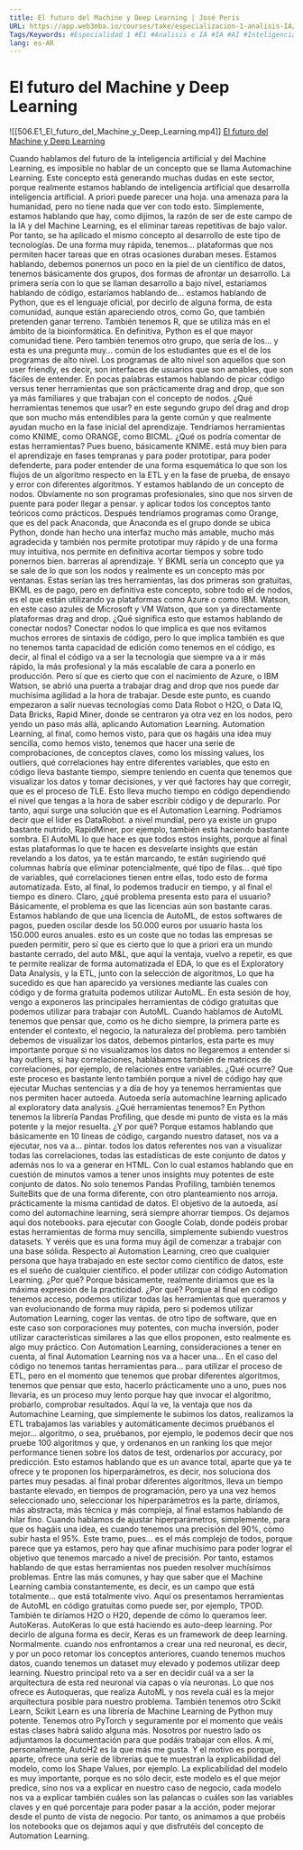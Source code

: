 ```yaml
---
title: El futuro del Machine y Deep Learning | José Peris
URL: https://app.web3mba.io/courses/take/especializacion-1-analisis-IA/lessons/41866177-u7-el-futuro-del-machine-y-deep-learning-jose-peris
Tags/Keywords: #Especialidad 1 #E1 #Analisis e IA #IA #AI #Inteligencia Artificial #E1U7 #futuro del machine learning y deep learning #Machine Learning #Deep Learning #José Peris
lang: es-AR
---
```

# El futuro del Machine y Deep Learning
![[506.E1_El_futuro_del_Machine_y_Deep_Learning.mp4]]
[El futuro del Machine y Deep Learning](https://app.web3mba.io/courses/take/especializacion-1-analisis-IA/lessons/41866177-u7-el-futuro-del-machine-y-deep-learning-jose-peris)

Cuando hablamos del futuro de la inteligencia artificial y del Machine Learning, es imposible no hablar de un concepto que se llama Automachine Learning. Este concepto está generando muchas dudas en este sector, porque realmente estamos hablando de inteligencia artificial que desarrolla inteligencia artificial. A priori puede parecer una hoja. una amenaza para la humanidad, pero no tiene nada que ver con todo esto. Simplemente, estamos hablando que hay, como dijimos, la razón de ser de este campo de la IA y del Machine Learning, es el eliminar tareas repetitivas de bajo valor. Por tanto, se ha aplicado el mismo concepto al desarrollo de este tipo de tecnologías. De una forma muy rápida, tenemos... plataformas que nos permiten hacer tareas que en otras ocasiones duraban meses. Estamos hablando, debemos ponernos un poco en la piel de un científico de datos, tenemos básicamente dos grupos, dos formas de afrontar un desarrollo. La primera sería con lo que se llaman desarrollo a bajo nivel, estaríamos hablando de código, estaríamos hablando de... estamos hablando de Python, que es el lenguaje oficial, por decirlo de alguna forma, de esta comunidad, aunque están apareciendo otros, como Go, que también pretenden ganar terreno. También tenemos R, que se utiliza más en el ámbito de la bioinformática. En definitiva, Python es el que mayor comunidad tiene. Pero también tenemos otro grupo, que sería de los... y esta es una pregunta muy... común de los estudiantes que es el de los programas de alto nivel. Los programas de alto nivel son aquellos que son user friendly, es decir, son interfaces de usuarios que son amables, que son fáciles de entender. En pocas palabras estamos hablando de picar código versus tener herramientas que son prácticamente drag and drop, que son ya más familiares y que trabajan con el concepto de nodos. ¿Qué herramientas tenemos que usar? en este segundo grupo del drag and drop que son mucho más entendibles para la gente común y que realmente ayudan mucho en la fase inicial del aprendizaje. Tendríamos herramientas como KNIME, como ORANGE, como BICML. ¿Qué os podría comentar de estas herramientas? Pues bueno, básicamente KNIME. está muy bien para el aprendizaje en fases tempranas y para poder prototipar, para poder defenderte, para poder entender de una forma esquemática lo que son los flujos de un algoritmo respecto en la ETL y en la fase de prueba, de ensayo y error con diferentes algoritmos. Y estamos hablando de un concepto de nodos. Obviamente no son programas profesionales, sino que nos sirven de puente para poder llegar a pensar. y aplicar todos los conceptos tanto teóricos como prácticos. Después tendríamos programas como Orange, que es del pack Anaconda, que Anaconda es el grupo donde se ubica Python, donde han hecho una interfaz mucho más amable, mucho más agradecida y también nos permite prototipar muy rápido y de una forma muy intuitiva, nos permite en definitiva acortar tiempos y sobre todo ponernos bien. barreras al aprendizaje. Y BKML sería un concepto que ya se sale de lo que son los nodos y realmente es un concepto más por ventanas. Estas serían las tres herramientas, las dos primeras son gratuitas, BKML es de pago, pero en definitiva este concepto, sobre todo el de nodos, es el que están utilizando ya plataformas como Azure o como IBM. Watson, en este caso azules de Microsoft y VM Watson, que son ya directamente plataformas drag and drop. ¿Qué significa esto que estamos hablando de conectar nodos? Conectar nodos lo que implica es que nos evitamos muchos errores de sintaxis de código, pero lo que implica también es que no tenemos tanta capacidad de edición como tenemos en el código, es decir, al final el código va a ser la tecnología que siempre va a ir más rápido, la más profesional y la más escalable de cara a ponerlo en producción. Pero sí que es cierto que con el nacimiento de Azure, o IBM Watson, se abrió una puerta a trabajar drag and drop que nos puede dar muchísima agilidad a la hora de trabajar. Desde este punto, es cuando empezaron a salir nuevas tecnologías como Data Robot o H2O, o Data IQ, Data Bricks, Rapid Miner, donde se centraron ya otra vez en los nodos, pero yendo un paso más allá, aplicando Automation Learning. Automation Learning, al final, como hemos visto, para que os hagáis una idea muy sencilla, como hemos visto, tenemos que hacer una serie de comprobaciones, de conceptos claves, como los missing values, los outliers, qué correlaciones hay entre diferentes variables, que esto en código lleva bastante tiempo, siempre teniendo en cuenta que tenemos que visualizar los datos y tomar decisiones, y ver qué factores hay que corregir, que es el proceso de TLE. Esto lleva mucho tiempo en código dependiendo el nivel que tengas a la hora de saber escribir código y de depurarlo. Por tanto, aquí surge una solución que es el Automation Learning. Podríamos decir que el líder es DataRobot. a nivel mundial, pero ya existe un grupo bastante nutrido, RapidMiner, por ejemplo, también está haciendo bastante sombra. El AutoML lo que hace es que todos estos insights, porque al final estas plataformas lo que te hacen es desvelarte insights que están revelando a los datos, ya te están marcando, te están sugiriendo qué columnas habría que eliminar potencialmente, qué tipo de filas... qué tipo de variables, qué correlaciones tienen entre ellas, todo esto de forma automatizada. Esto, al final, lo podemos traducir en tiempo, y al final el tiempo es dinero. Claro, ¿qué problema presenta esto para el usuario? Básicamente, el problema es que las licencias aún son bastante caras. Estamos hablando de que una licencia de AutoML, de estos softwares de pagos, pueden oscilar desde los 50.000 euros por usuario hasta los 150.000 euros anuales. esto es un coste que no todas las empresas se pueden permitir, pero sí que es cierto que lo que a priori era un mundo bastante cerrado, del auto M&L, que aquí la ventaja, vuelvo a repetir, es que te permite realizar de forma automatizada el EDA, lo que es el Exploratory Data Analysis, y la ETL, junto con la selección de algoritmos, Lo que ha sucedido es que han aparecido ya versiones mediante las cuales con código y de forma gratuita podemos utilizar AutoML. En esta sesión de hoy, vengo a exponeros las principales herramientas de código gratuitas que podemos utilizar para trabajar con AutoML. Cuando hablamos de AutoML tenemos que pensar que, como os he dicho siempre, la primera parte es entender el contexto, el negocio, la naturaleza del problema. pero también debemos de visualizar los datos, debemos pintarlos, esta parte es muy importante porque si no visualizamos los datos no llegaremos a entender si hay outliers, si hay correlaciones, hablábamos también de matrices de correlaciones, por ejemplo, de relaciones entre variables. ¿Qué ocurre? Que este proceso es bastante lento también porque a nivel de código hay que ejecutar Muchas sentencias y a día de hoy ya tenemos herramientas que nos permiten hacer autoeda. Autoeda sería automachine learning aplicado al exploratory data analysis. ¿Qué herramientas tenemos? En Python tenemos la librería Pandas Profiling, que desde mi punto de vista es la más potente y la mejor resuelta. ¿Y por qué? Porque estamos hablando que básicamente en 10 líneas de código, cargando nuestro dataset, nos va a ejecutar, nos va a... pintar. todos los datos referentes nos van a visualizar todas las correlaciones, todas las estadísticas de este conjunto de datos y además nos lo va a generar en HTML. Con lo cual estamos hablando que en cuestión de minutos vamos a tener unos insights muy potentes de este conjunto de datos. No solo tenemos Pandas Profiling, también tenemos SuiteBits que de una forma diferente, con otro planteamiento nos arroja. prácticamente la misma cantidad de datos. El objetivo de la autoeda, así como del automachine learning, será siempre ahorrar tiempos. Os dejamos aquí dos notebooks. para ejecutar con Google Colab, donde podéis probar estas herramientas de forma muy sencilla, simplemente subiendo vuestros datasets. Y veréis que es una forma muy ágil de comenzar a trabajar con una base sólida. Respecto al Automation Learning, creo que cualquier persona que haya trabajado en este sector como científico de datos, este es el sueño de cualquier científico. el poder utilizar con código Automation Learning. ¿Por qué? Porque básicamente, realmente diríamos que es la máxima expresión de la practicidad. ¿Por qué? Porque al final en código tenemos acceso, podemos utilizar todas las herramientas que queramos y van evolucionando de forma muy rápida, pero si podemos utilizar Automation Learning, coger las ventas. de otro tipo de software, que en este caso son corporaciones muy potentes, con mucha inversión, poder utilizar características similares a las que ellos proponen, esto realmente es algo muy práctico. Con Automation Learning, consideraciones a tener en cuenta, al final Automation Learning nos va a hacer una... En el caso del código no tenemos tantas herramientas para... para utilizar el proceso de ETL, pero en el momento que tenemos que probar diferentes algoritmos, tenemos que pensar que esto, hacerlo prácticamente uno a uno, pues nos llevaría, es un proceso muy lento porque hay que invocar el algoritmo, probarlo, comprobar resultados. Aquí la ve, la ventaja que nos da Automachine Learning, que simplemente le subimos los datos, realizamos la ETL trabajamos las variables y automáticamente decimos pruébanos el mejor... algoritmo, o sea, pruébanos, por ejemplo, le podemos decir que nos pruebe 100 algoritmos y que, y ordenanos en un ranking los que mejor performance tienen sobre los datos de test, ordenarlos por accuracy, por predicción. Esto estamos hablando que es un avance total, aparte que ya te ofrece y te proponen los hiperparámetros, es decir, nos soluciona dos partes muy pesadas. al final probar diferentes algoritmos, lleva un tiempo bastante elevado, en tiempos de programación, pero ya una vez hemos seleccionado uno, seleccionar los hiperparámetros es la parte, diríamos, más abstracta, más técnica y más compleja, al final estamos hablando de hilar fino. Cuando hablamos de ajustar hiperparámetros, simplemente, para que os hagáis una idea, es cuando tenemos una precisión del 90%, cómo subir hasta el 95%. Este tramo, pues... es el más complejo de todos, porque parece que ya estamos, pero hay que afinar muchísimo para poder lograr el objetivo que tenemos marcado a nivel de precisión. Por tanto, estamos hablando de que estas herramientas nos pueden resolver muchísimos problemas. Entre las más comunes, y hay que saber que el Machine Learning cambia constantemente, es decir, es un campo que está totalmente... que está totalmente vivo. Aquí os presentamos herramientas de AutoML en código gratuitas como puede ser, por ejemplo, TPOD. También te diríamos H2O o H20, depende de cómo lo queramos leer. AutoKeras. AutoKeras lo que está haciendo es auto-deep learning. Por decirlo de alguna forma es decir, Keras es un framework de deep learning. Normalmente. cuando nos enfrontamos a crear una red neuronal, es decir, y por un poco retomar los conceptos anteriores, cuando tenemos muchos datos, cuando tenemos un dataset muy elevado y podemos utilizar deep learning. Nuestro principal reto va a ser en decidir cuál va a ser la arquitectura de esta red neuronal vía capas o vía neuronas. Lo que nos ofrece es Autoqueras, que realiza AutoML y nos revela cuál es la mejor arquitectura posible para nuestro problema. También tenemos otro Scikit Learn, Scikit Learn es una librería de Machine Learning de Python muy potente. Tenemos otro PyTorch y seguramente por el momento que veáis estas clases habrá salido alguna más. Nosotros por nuestro lado os adjuntamos la documentación para que podáis trabajar con ellos. A mí, personalmente, AutoH2 es la que más me gusta. Y el motivo es porque, aparte, ofrece una serie de librerías que te muestran la explicabilidad del modelo, como los Shape Values, por ejemplo. La explicabilidad del modelo es muy importante, porque es no sólo decir, este modelo es el que mejor predice, sino nos va a explicar en nuestro caso de negocio, cada modelo nos va a explicar también cuáles son las palancas o cuáles son las variables claves y en qué porcentaje para poder pasar a la acción, poder mejorar desde el punto de vista de negocio. Por tanto, os animamos a que probéis los notebooks que os dejamos aquí y que disfrutéis del concepto de Automation Learning.